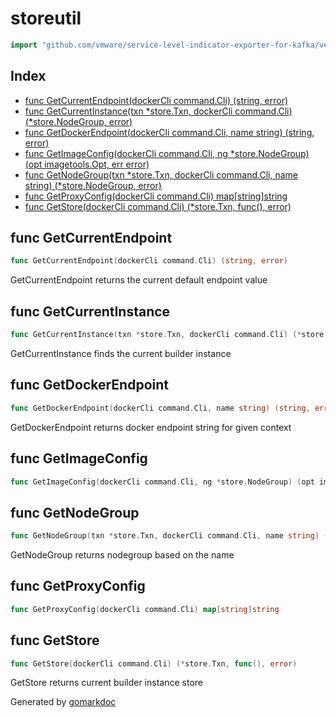<!-- Code generated by gomarkdoc. DO NOT EDIT -->

# storeutil

```go
import "github.com/vmware/service-level-indicator-exporter-for-kafka/vendor/github.com/docker/buildx/store/storeutil"
```

## Index

- [func GetCurrentEndpoint(dockerCli command.Cli) (string, error)](<#func-getcurrentendpoint>)
- [func GetCurrentInstance(txn *store.Txn, dockerCli command.Cli) (*store.NodeGroup, error)](<#func-getcurrentinstance>)
- [func GetDockerEndpoint(dockerCli command.Cli, name string) (string, error)](<#func-getdockerendpoint>)
- [func GetImageConfig(dockerCli command.Cli, ng *store.NodeGroup) (opt imagetools.Opt, err error)](<#func-getimageconfig>)
- [func GetNodeGroup(txn *store.Txn, dockerCli command.Cli, name string) (*store.NodeGroup, error)](<#func-getnodegroup>)
- [func GetProxyConfig(dockerCli command.Cli) map[string]string](<#func-getproxyconfig>)
- [func GetStore(dockerCli command.Cli) (*store.Txn, func(), error)](<#func-getstore>)


## func GetCurrentEndpoint

```go
func GetCurrentEndpoint(dockerCli command.Cli) (string, error)
```

GetCurrentEndpoint returns the current default endpoint value

## func GetCurrentInstance

```go
func GetCurrentInstance(txn *store.Txn, dockerCli command.Cli) (*store.NodeGroup, error)
```

GetCurrentInstance finds the current builder instance

## func GetDockerEndpoint

```go
func GetDockerEndpoint(dockerCli command.Cli, name string) (string, error)
```

GetDockerEndpoint returns docker endpoint string for given context

## func GetImageConfig

```go
func GetImageConfig(dockerCli command.Cli, ng *store.NodeGroup) (opt imagetools.Opt, err error)
```

## func GetNodeGroup

```go
func GetNodeGroup(txn *store.Txn, dockerCli command.Cli, name string) (*store.NodeGroup, error)
```

GetNodeGroup returns nodegroup based on the name

## func GetProxyConfig

```go
func GetProxyConfig(dockerCli command.Cli) map[string]string
```

## func GetStore

```go
func GetStore(dockerCli command.Cli) (*store.Txn, func(), error)
```

GetStore returns current builder instance store



Generated by [gomarkdoc](<https://github.com/princjef/gomarkdoc>)
